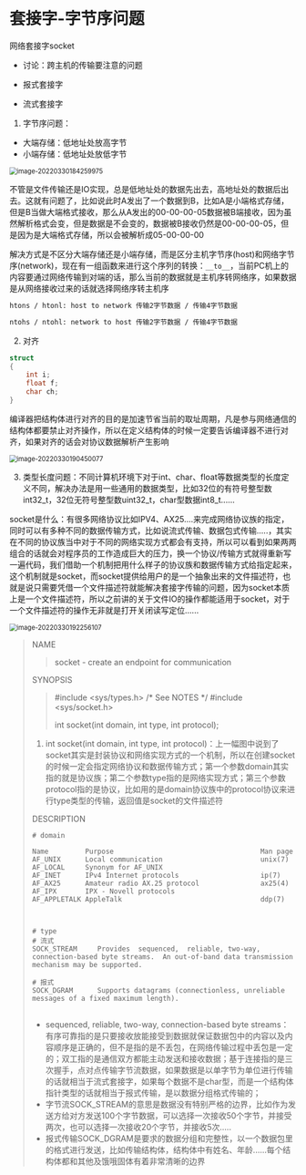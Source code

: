 # 套接字-字节序问题

网络套接字socket

* 讨论：跨主机的传输要注意的问题

* 报式套接字

* 流式套接字



1. 字节序问题：

* 大端存储：低地址处放高字节
* 小端存储：低地址处放低字节

<img src="/home/liangruuu/.config/Typora/typora-user-images/image-20220330184259975.png" alt="image-20220330184259975" style="zoom:80%;" />

不管是文件传输还是IO实现，总是低地址处的数据先出去，高地址处的数据后出去。这就有问题了，比如说此时A发出了一个数据到B，比如A是小端格式存储，但是B当做大端格式接收，那么从A发出的00-00-00-05数据被B端接收，因为虽然解析格式会变，但是数据是不会变的，数据被B接收仍然是00-00-00-05，但是因为是大端格式存储，所以会被解析成05-00-00-00

解决方式是不区分大端存储还是小端存储，而是区分主机字节序(host)和网络字节序(network)，现在有一组函数来进行这个序列的转换：`__to__`，当前PC机上的内容要通过网络传输到对端的话，那么当前的数据就是主机序转网络序，如果数据是从网络接收过来的话就选择网络序转主机序

```markdown
htons / htonl: host to network 传输2字节数据 / 传输4字节数据

ntohs / ntohl: network to host 传输2字节数据 / 传输4字节数据
```

2. 对齐

```c
struct
{
    int i;
    float f;
    char ch;
}
```

编译器把结构体进行对齐的目的是加速节省当前的取址周期，凡是参与网络通信的结构体都要禁止对齐操作，所以在定义结构体的时候一定要告诉编译器不进行对齐，如果对齐的话会对协议数据解析产生影响

<img src="/home/liangruuu/.config/Typora/typora-user-images/image-20220330190450077.png" alt="image-20220330190450077" style="zoom:80%;" />

3. 类型长度问题：不同计算机环境下对于int、char、float等数据类型的长度定义不同，解决办法是用一些通用的数据类型，比如32位的有符号整型数int32_t，32位无符号整型数uint32_t，char型数据int8_t......

socket是什么：有很多网络协议比如IPV4、AX25....来完成网络协议族的指定，同时可以有多种不同的数据传输方式，比如说流式传输、数据包式传输.....，其实在不同的协议族当中对于不同的网络实现方式都会有支持，所以可以看到如果两两组合的话就会对程序员的工作造成巨大的压力，换一个协议/传输方式就得重新写一遍代码，我们借助一个机制把用什么样子的协议族和数据传输方式给指定起来，这个机制就是socket，而socket提供给用户的是一个抽象出来的文件描述符，也就是说只需要凭借一个文件描述符就能解决套接字传输的问题，因为socket本质上是一个文件描述符，所以之前讲的关于文件IO的操作都能适用于socket，对于一个文件描述符的操作无非就是打开关闭读写定位......

<img src="/home/liangruuu/.config/Typora/typora-user-images/image-20220330192256107.png" alt="image-20220330192256107" style="zoom:80%;" />

>NAME
>
>> socket - create an endpoint for communication
>
>SYNOPSIS
>
>> #include <sys/types.h>          /* See NOTES */
>> #include <sys/socket.h>
>>
>> int socket(int domain, int type, int protocol);
>
>1. int socket(int domain, int type, int protocol)：上一幅图中说到了socket其实是封装协议和网络实现方式的一个机制，所以在创建socket的时候一定会指定网络协议和数据传输方式；第一个参数domain其实指的就是协议族；第二个参数type指的是网络实现方式；第三个参数protocol指的是协议，比如用的是domain协议族中的protocol协议来进行type类型的传输，返回值是socket的文件描述符
>
>
>
>DESCRIPTION
>
>```shell
># domain
>
>Name         Purpose                                    Man page
>AF_UNIX      Local communication                        unix(7)
>AF_LOCAL     Synonym for AF_UNIX
>AF_INET      IPv4 Internet protocols                    ip(7)
>AF_AX25      Amateur radio AX.25 protocol               ax25(4)
>AF_IPX       IPX - Novell protocols
>AF_APPLETALK AppleTalk                                  ddp(7)
>
>
>
># type
># 流式
>SOCK_STREAM     Provides  sequenced,  reliable, two-way, connection-based byte streams.  An out-of-band data transmission mechanism may be supported.		
>
># 报式
>SOCK_DGRAM      Supports datagrams (connectionless, unreliable messages of a fixed maximum length).
>
>
>```
>
>* sequenced,  reliable, two-way, connection-based byte streams：有序可靠指的是只要接收放能接受到数据就保证数据包中的内容以及内容顺序是正确的，但不是指的是不丢包，在网络传输过程中丢包是一定的；双工指的是通信双方都能主动发送和接收数据；基于连接指的是三次握手，点对点传输字节流数据，如果数据是以单字节为单位进行传输的话就相当于流式套接字，如果每个数据不是char型，而是一个结构体指针类型的话就相当于报式传输，是以数据分组格式传输的；
>* 字节流SOCK_STREAM的意思是数据没有特别严格的边界，比如作为发送方给对方发送100个字节数据，可以选择一次接收50个字节，并接受两次，也可以选择一次接收20个字节，并接收5次.....
>* 报式传输SOCK_DGRAM是要求的数据分组和完整性，以一个数据包里的格式进行发送，比如传输结构体，结构体中有姓名、年龄......每个结构体都和其他及饿哦固体有着非常清晰的边界




















